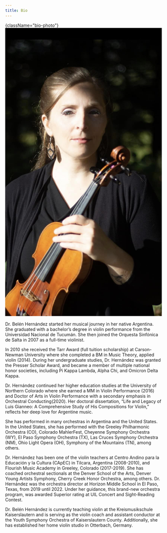 ```yaml
---
title: Bio
---
```


{className="bio-photo"}![Headshot with Violin](../../images/headshot-2.jpg)

Dr. Belén Hernández started her musical journey in her native Argentina. She graduated with a bachelor’s degree in violin performance from the Universidad Nacional de Tucumán. She then joined the Orquesta Sinfónica de Salta in 2007 as a full-time violinist.

In 2010 she received the Tarr Award (full tuition scholarship) at Carson-Newman University where she completed a BM in Music Theory, applied violin (2014). During her undergraduate studies, Dr. Hernández was granted the Presser Scholar Award, and became a member of multiple national honor societies, including Pi Kappa Lambda, Alpha Chi, and Omicron Delta Kappa.

Dr. Hernández continued her higher education studies at the University of Northern Colorado where she earned a MM in Violin Performance (2016) and Doctor of Arts in Violin Performance with a secondary emphasis in Orchestral Conducting(2020). Her doctoral dissertation, “Life and Legacy of Luis Gianneo: A Comprehensive Study of His Compositions for Violin,” reflects her deep love for Argentine music.

She has performed in many orchestras in Argentina and the United States. In the United States, she has performed with the Greeley Philharmonic Orchestra (CO), Colorado MahlerFest, Cheyenne Symphony Orchestra (WY), El Paso Symphony Orchestra (TX), Las Cruces Symphony Orchestra (NM), Ohio Light Opera (OH), Symphony of the Mountains (TN), among others.

Dr. Hernández has been one of the violin teachers at Centro Andino para la Educación y la Cultura (CApEC) in Tilcara, Argentina (2008-2010), and Flourish Music Academy in Greeley, Colorado (2017-2019). She has coached orchestral sectionals at the Denver School of the Arts, Denver Young Artists Symphony, Cherry Creek Honor  Orchestra, among others. Dr. Hernández was the orchestra director at Horizon Middle School in El Paso, Texas, from 2019 until 2022. Under her guidance, this brand-new orchestra program, was awarded Superior rating at UIL Concert and Sight-Reading Contest.

Dr. Belén Hernández is currently teaching violin at the Kreismusikschule Kaiserslautern and is serving as the violin coach and assistant conductor at the Youth Symphony Orchestra of Kaiserslautern County. Additionally, she has established her home violin studio in Otterbach, Germany.
